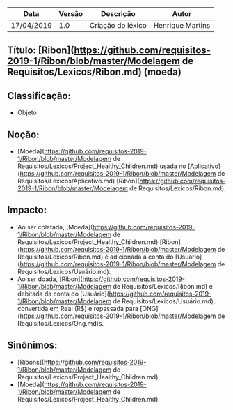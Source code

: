 | Data | Versão | Descrição | Autor |
|---|---|---|---|
| 17/04/2019 | 1.0 | Criação do léxico  | Henrique Martins |

## Título: [Ribon](https://github.com/requisitos-2019-1/Ribon/blob/master/Modelagem de Requisitos/Lexicos/Ribon.md) (moeda)

## Classificação:

- Objeto

## Noção:

- [Moeda](https://github.com/requisitos-2019-1/Ribon/blob/master/Modelagem de Requisitos/Lexicos/Project_Healthy_Children.md) usada no [Aplicativo](https://github.com/requisitos-2019-1/Ribon/blob/master/Modelagem de Requisitos/Lexicos/Aplicativo.md) [Ribon](https://github.com/requisitos-2019-1/Ribon/blob/master/Modelagem de Requisitos/Lexicos/Ribon.md).

## Impacto:

- Ao ser coletada, [Moeda](https://github.com/requisitos-2019-1/Ribon/blob/master/Modelagem de Requisitos/Lexicos/Project_Healthy_Children.md) [Ribon](https://github.com/requisitos-2019-1/Ribon/blob/master/Modelagem de Requisitos/Lexicos/Ribon.md) é adicionada a conta do [Usuário](https://github.com/requisitos-2019-1/Ribon/blob/master/Modelagem de Requisitos/Lexicos/Usuário.md).
- Ao ser doada, [Ribon](https://github.com/requisitos-2019-1/Ribon/blob/master/Modelagem de Requisitos/Lexicos/Ribon.md) é debitada da conta do [Usuário](https://github.com/requisitos-2019-1/Ribon/blob/master/Modelagem de Requisitos/Lexicos/Usuário.md), convertida em Real (R$) e repassada para [ONG](https://github.com/requisitos-2019-1/Ribon/blob/master/Modelagem de Requisitos/Lexicos/Ong.md)s.

## Sinônimos:

- [Ribons](https://github.com/requisitos-2019-1/Ribon/blob/master/Modelagem de Requisitos/Lexicos/Project_Healthy_Children.md)
- [Moeda](https://github.com/requisitos-2019-1/Ribon/blob/master/Modelagem de Requisitos/Lexicos/Project_Healthy_Children.md)
